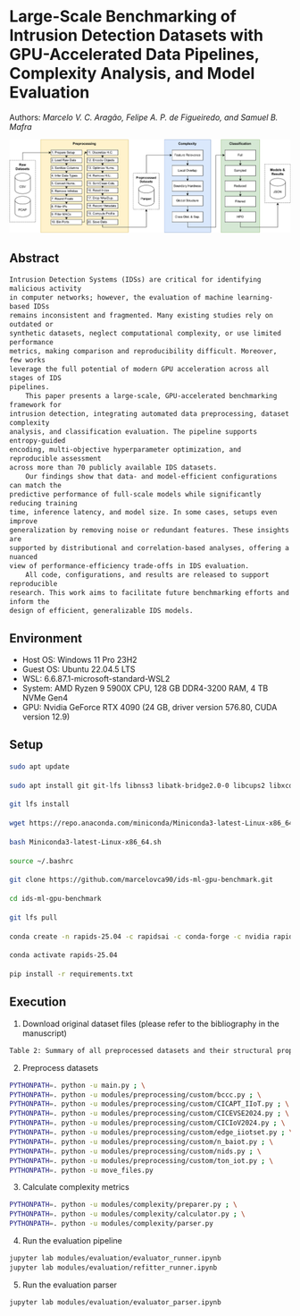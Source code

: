# Large-Scale Benchmarking of Intrusion Detection Datasets with GPU-Accelerated Data Pipelines, Complexity Analysis, and Model Evaluation
  
Authors: *Marcelo V. C. Aragão, Felipe A. P. de Figueiredo, and Samuel B. Mafra*

![Overview of the proposed IDS benchmarking pipeline.](artifacts/diagram.png)

## Abstract
    Intrusion Detection Systems (IDSs) are critical for identifying malicious activity
    in computer networks; however, the evaluation of machine learning-based IDSs
    remains inconsistent and fragmented. Many existing studies rely on outdated or
    synthetic datasets, neglect computational complexity, or use limited performance
    metrics, making comparison and reproducibility difficult. Moreover, few works
    leverage the full potential of modern GPU acceleration across all stages of IDS
    pipelines.
        This paper presents a large-scale, GPU-accelerated benchmarking framework for
    intrusion detection, integrating automated data preprocessing, dataset complexity
    analysis, and classification evaluation. The pipeline supports entropy-guided
    encoding, multi-objective hyperparameter optimization, and reproducible assessment
    across more than 70 publicly available IDS datasets.
        Our findings show that data- and model-efficient configurations can match the
    predictive performance of full-scale models while significantly reducing training
    time, inference latency, and model size. In some cases, setups even improve
    generalization by removing noise or redundant features. These insights are
    supported by distributional and correlation-based analyses, offering a nuanced
    view of performance-efficiency trade-offs in IDS evaluation.
        All code, configurations, and results are released to support reproducible
    research. This work aims to facilitate future benchmarking efforts and inform the
    design of efficient, generalizable IDS models.

## Environment
- Host OS: Windows 11 Pro 23H2
- Guest OS: Ubuntu 22.04.5 LTS
- WSL: 6.6.87.1-microsoft-standard-WSL2
- System: AMD Ryzen 9 5900X CPU, 128 GB DDR4-3200 RAM, 4 TB NVMe Gen4
- GPU: Nvidia GeForce RTX 4090 (24 GB, driver version 576.80, CUDA version 12.9)

## Setup
```bash
sudo apt update

sudo apt install git git-lfs libnss3 libatk-bridge2.0-0 libcups2 libxcomposite1 libxdamage1 libxfixes3 libxrandr2 libgbm1 libxkbcommon0 libpango-1.0-0 libcairo2 libasound2

git lfs install

wget https://repo.anaconda.com/miniconda/Miniconda3-latest-Linux-x86_64.sh

bash Miniconda3-latest-Linux-x86_64.sh

source ~/.bashrc

git clone https://github.com/marcelovca90/ids-ml-gpu-benchmark.git

cd ids-ml-gpu-benchmark

git lfs pull

conda create -n rapids-25.04 -c rapidsai -c conda-forge -c nvidia rapids=25.04 python=3.12 'cuda-version>=12.0,<=12.8' jupyterlab

conda activate rapids-25.04

pip install -r requirements.txt
```

## Execution
1. Download original dataset files (please refer to the bibliography in the manuscript)
```tex
Table 2: Summary of all preprocessed datasets and their structural properties.
```
2. Preprocess datasets
```bash
PYTHONPATH=. python -u main.py ; \
PYTHONPATH=. python -u modules/preprocessing/custom/bccc.py ; \
PYTHONPATH=. python -u modules/preprocessing/custom/CICAPT_IIoT.py ; \
PYTHONPATH=. python -u modules/preprocessing/custom/CICEVSE2024.py ; \
PYTHONPATH=. python -u modules/preprocessing/custom/CICIoV2024.py ; \
PYTHONPATH=. python -u modules/preprocessing/custom/edge_iiotset.py ; \
PYTHONPATH=. python -u modules/preprocessing/custom/n_baiot.py ; \
PYTHONPATH=. python -u modules/preprocessing/custom/nids.py ; \
PYTHONPATH=. python -u modules/preprocessing/custom/ton_iot.py ; \
PYTHONPATH=. python -u move_files.py
```
3. Calculate complexity metrics
```bash
PYTHONPATH=. python -u modules/complexity/preparer.py ; \
PYTHONPATH=. python -u modules/complexity/calculator.py ; \
PYTHONPATH=. python -u modules/complexity/parser.py
```
4. Run the evaluation pipeline
```bash
jupyter lab modules/evaluation/evaluator_runner.ipynb
jupyter lab modules/evaluation/refitter_runner.ipynb
```
5. Run the evaluation parser
```bash
jupyter lab modules/evaluation/evaluator_parser.ipynb
```
